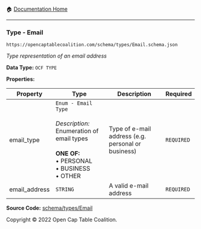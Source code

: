 :house: [Documentation Home](../../../)

---

### Type - Email

`https://opencaptablecoalition.com/schema/types/Email.schema.json`

_Type representation of an email address_

**Data Type:** `OCF TYPE`

**Properties:**

| Property      | Type                                                                                                                                                    | Description                                        | Required   |
| ------------- | ------------------------------------------------------------------------------------------------------------------------------------------------------- | -------------------------------------------------- | ---------- |
| email_type    | `Enum - Email Type`</br></br>_Description:_ Enumeration of email types</br></br>**ONE OF:** </br>&bull; PERSONAL </br>&bull; BUSINESS </br>&bull; OTHER | Type of e-mail address (e.g. personal or business) | `REQUIRED` |
| email_address | `STRING`                                                                                                                                                | A valid e-mail address                             | `REQUIRED` |

**Source Code:** [schema/types/Email](../../../schema/types/Email.schema.json)

Copyright © 2022 Open Cap Table Coalition.

